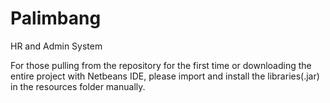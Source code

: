 # Palimbang
HR and Admin System

For those pulling from the repository for the first time or downloading the entire project with Netbeans IDE, please import and install the libraries(.jar) in the resources folder manually.
